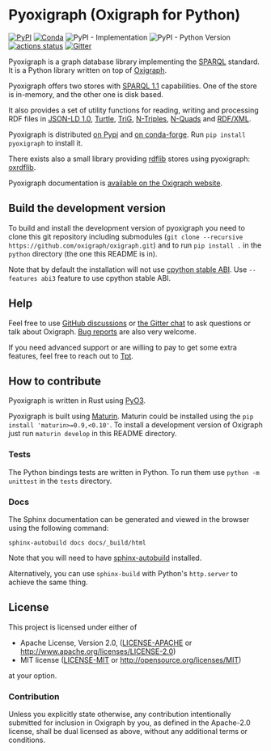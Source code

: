 # Pyoxigraph (Oxigraph for Python)

[![PyPI](https://img.shields.io/pypi/v/pyoxigraph)](https://pypi.org/project/pyoxigraph/)
[![Conda](https://img.shields.io/conda/vn/conda-forge/pyoxigraph)](https://anaconda.org/conda-forge/pyoxigraph)
![PyPI - Implementation](https://img.shields.io/pypi/implementation/pyoxigraph)
![PyPI - Python Version](https://img.shields.io/pypi/pyversions/pyoxigraph)
[![actions status](https://github.com/oxigraph/oxigraph/workflows/build/badge.svg)](https://github.com/oxigraph/oxigraph/actions)
[![Gitter](https://badges.gitter.im/oxigraph/community.svg)](https://gitter.im/oxigraph/community)

Pyoxigraph is a graph database library implementing the [SPARQL](https://www.w3.org/TR/sparql11-overview/) standard.
It is a Python library written on top of [Oxigraph](https://crates.io/crates/oxigraph).

Pyoxigraph offers two stores with [SPARQL 1.1](https://www.w3.org/TR/sparql11-overview/) capabilities.
One of the store is in-memory, and the other one is disk based.

It also provides a set of utility functions for reading, writing and processing RDF files in
[JSON-LD 1.0](https://www.w3.org/TR/json-ld/),
[Turtle](https://www.w3.org/TR/turtle/),
[TriG](https://www.w3.org/TR/trig/),
[N-Triples](https://www.w3.org/TR/n-triples/),
[N-Quads](https://www.w3.org/TR/n-quads/) and
[RDF/XML](https://www.w3.org/TR/rdf-syntax-grammar/).

Pyoxigraph is distributed [on Pypi](https://pypi.org/project/pyoxigraph/) and [on conda-forge](https://anaconda.org/conda-forge/pyoxigraph).
Run `pip install pyoxigraph` to install it.

There exists also a small library providing [rdflib](https://rdflib.readthedocs.io) stores using pyoxigraph: [oxrdflib](https://github.com/oxigraph/oxrdflib).

Pyoxigraph documentation is [available on the Oxigraph website](https://pyoxigraph.readthedocs.io/).

## Build the development version

To build and install the development version of pyoxigraph you need to clone this git repository including submodules (`git clone --recursive https://github.com/oxigraph/oxigraph.git`)
and to run `pip install .` in the `python` directory (the one this README is in).

Note that by default the installation will not use [cpython stable ABI](https://docs.python.org/3/c-api/stable.html).
Use `--features abi3` feature to use cpython stable ABI.

## Help

Feel free to use [GitHub discussions](https://github.com/oxigraph/oxigraph/discussions) or [the Gitter chat](https://gitter.im/oxigraph/community) to ask questions or talk about Oxigraph.
[Bug reports](https://github.com/oxigraph/oxigraph/issues) are also very welcome.

If you need advanced support or are willing to pay to get some extra features, feel free to reach out to [Tpt](https://github.com/Tpt).

## How to contribute

Pyoxigraph is written in Rust using [PyO3](https://github.com/PyO3/pyo3).

Pyoxigraph is built using [Maturin](https://github.com/PyO3/maturin).
Maturin could be installed using the `pip install 'maturin>=0.9,<0.10'`.
To install a development version of Oxigraph just run `maturin develop` in this README directory.

### Tests

The Python bindings tests are written in Python.
To run them use `python -m unittest` in the `tests` directory.

### Docs

The Sphinx documentation can be generated and viewed in the browser using the following command:

```
sphinx-autobuild docs docs/_build/html
```

Note that you will need to have [sphinx-autobuild](https://pypi.org/project/sphinx-autobuild/) installed.

Alternatively, you can use `sphinx-build` with Python's `http.server` to achieve the same thing.

## License

This project is licensed under either of

- Apache License, Version 2.0, ([LICENSE-APACHE](../LICENSE-APACHE) or
  http://www.apache.org/licenses/LICENSE-2.0)
- MIT license ([LICENSE-MIT](../LICENSE-MIT) or
  http://opensource.org/licenses/MIT)

at your option.

### Contribution

Unless you explicitly state otherwise, any contribution intentionally submitted for inclusion in Oxigraph by you, as defined in the Apache-2.0 license, shall be dual licensed as above, without any additional terms or conditions.
